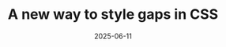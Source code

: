 ---
layout: article.njk
title: "A new way to style gaps in CSS"
tags: article
date: 2025-06-11
excerpt: "Say goodbye to border and pseudo-element hacks, and hello to CSS gap decorations! In this article on chrome.developer.com, Sam and I introduce the new CSS gap decorations feature in Chromium, and provide a bunch of examples for how to use it."
thumbnail: "/assets/css-gap-decoration-demo.png"
altText: "Screenshot of the CSS gap decorations playground demo on the Microsoft Edge Demos website. The webpage shows a grid layout with orange horizontal lines and blue vertical lines drawn between the items in the grid."
external: https://developer.chrome.com/blog/gap-decorations
---